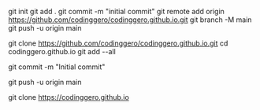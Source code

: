 git init
git add .
git commit -m "initial commit"
git remote add origin https://github.com/codinggero/codinggero.github.io.git
git branch -M main
git push -u origin main

git clone https://github.com/codinggero/codinggero.github.io.git
cd codinggero.github.io
git add --all

git commit -m "Initial commit"

git push -u origin main

git clone https://codinggero.github.io
